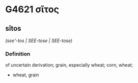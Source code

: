 # G4621 σῖτος

## sîtos

_(see'-tos | SEE-tose | SEE-tose)_

### Definition

of uncertain derivation; grain, especially wheat; corn, wheat; 

- wheat, grain
